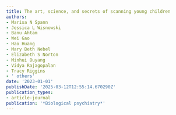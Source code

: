```yaml
---
title: The art, science, and secrets of scanning young children
authors:
- Marisa N Spann
- Jessica L Wisnowski
- Banu Ahtam
- Wei Gao
- Hao Huang
- Mary Beth Nebel
- Elizabeth S Norton
- Minhui Ouyang
- Vidya Rajagopalan
- Tracy Riggins
- ' others'
date: '2023-01-01'
publishDate: '2025-03-12T12:55:14.670290Z'
publication_types:
- article-journal
publication: '*Biological psychiatry*'
---
```

